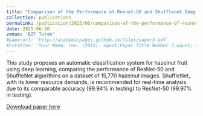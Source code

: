 ```yaml
---
title: "Comparison of the Performance of Resnet-50 and Shufflenet Deep Learning Algorithms in Classification of Hazelnut Fruit"
collection: publications
permalink: /publication/2025/06/comparison-of-the-performance-of-resnet-50-and-shufflenet-deep-learning-algorithms-in-classification-of-hazelnut-fruit
date: 2025-06-30
venue: 'BZT Turan'
#paperurl: 'http://academicpages.github.io/files/paper3.pdf'
#citation: 'Your Name, You. (2015). &quot;Paper Title Number 3.&quot; <i>Journal 1</i>. 1(3).'
---
```

This study proposes an automatic classification system for hazelnut fruit using deep learning, comparing the performance of ResNet-50 and ShuffleNet algorithms on a dataset of 15,770 hazelnut images. ShuffleNet, with its lower resource demands, is recommended for real-time analysis due to its comparable accuracy (99.94% in testing) to ResNet-50 (99.97% in testing).

[Download paper here](../files/Comparison%20of%20the%20performance%20of%20resnet-50%20and%20shufflenet%20deep%20learning%20algorithm.pdf)

